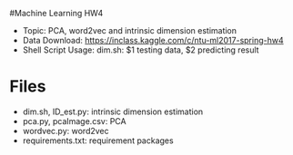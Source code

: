 #Machine Learning HW4
- Topic: PCA, word2vec and intrinsic dimension estimation
- Data Download: https://inclass.kaggle.com/c/ntu-ml2017-spring-hw4
- Shell Script Usage: dim.sh: $1 testing data, $2 predicting result


# Files
- dim.sh, ID_est.py: intrinsic dimension estimation
- pca.py, pcaImage.csv: PCA
- wordvec.py: word2vec
- requirements.txt: requirement packages


